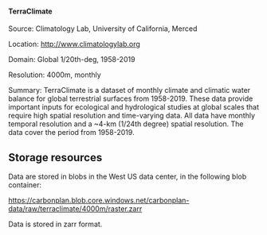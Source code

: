 #### TerraClimate
Source: Climatology Lab, University of California, Merced

Location: http://www.climatologylab.org

Domain: Global 1/20th-deg, 1958-2019

Resolution: 4000m, monthly

Summary: TerraClimate is a dataset of monthly climate and climatic water balance for global terrestrial surfaces from 1958-2019. These data provide important inputs for ecological and hydrological studies at global scales that require high spatial resolution and time-varying data. All data have monthly temporal resolution and a ~4-km (1/24th degree) spatial resolution. The data cover the period from 1958-2019.

## Storage resources
Data are stored in blobs in the West US data center, in the following blob container:

https://carbonplan.blob.core.windows.net/carbonplan-data/raw/terraclimate/4000m/raster.zarr

Data is stored in zarr format.
